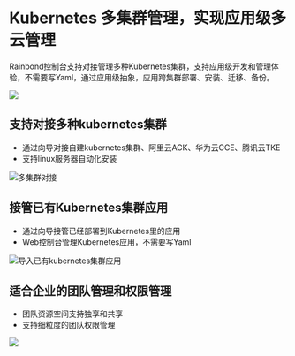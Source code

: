 # Kubernetes 多集群管理，实现应用级多云管理
Rainbond控制台支持对接管理多种Kubernetes集群，支持应用级开发和管理体验，不需要写Yaml，通过应用级抽象，应用跨集群部署、安装、迁移、备份。


![](https://grstatic.oss-cn-shanghai.aliyuncs.com/case/2022/09/30/16644400869748.jpg)


## 支持对接多种kubernetes集群
* 通过向导对接自建kubernetes集群、阿里云ACK、华为云CCE、腾讯云TKE
* 支持linux服务器自动化安装

![多集群对接](https://grstatic.oss-cn-shanghai.aliyuncs.com/case/2022/09/30/16644624377499.jpg)


## 接管已有Kubernetes集群应用
* 通过向导接管已经部署到Kubernetes里的应用
* Web控制台管理Kubernetes应用，不需要写Yaml


![导入已有kubernetes集群应用](https://grstatic.oss-cn-shanghai.aliyuncs.com/case/2022/09/30/16644593563501.jpg)


## 适合企业的团队管理和权限管理
* 团队资源空间支持独享和共享
* 支持细粒度的团队权限管理

![](https://grstatic.oss-cn-shanghai.aliyuncs.com/case/2022/09/30/16644595176284.jpg)

